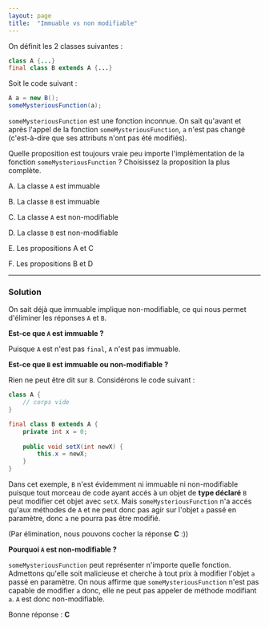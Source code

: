 ```yaml
---
layout: page
title:  "Immuable vs non modifiable"
---
```


On définit les 2 classes suivantes :
```java
class A {...}
final class B extends A {...}
```
Soit le code suivant :
```java
A a = new B();
someMysteriousFunction(a);
```
`someMysteriousFunction` est une fonction inconnue. On sait qu'avant et après l'appel de la fonction `someMysteriousFunction`, `a` n'est pas changé (c'est-à-dire que ses attributs n'ont pas été modifiés).

Quelle proposition est toujours vraie peu importe l'implémentation de la fonction `someMysteriousFunction` ? Choisissez la proposition la plus complète.

A. La classe `A` est immuable

B. La classe `B` est immuable

C. La classe `A` est non-modifiable

D. La classe `B` est non-modifiable

E. Les propositions A et C

F. Les propositions B et D

***

### Solution

On sait déjà que immuable implique non-modifiable, ce qui nous permet d'éliminer les réponses `A` et `B`.


__Est-ce que `A` est immuable ?__

Puisque `A` est n'est pas `final`, `A` n'est pas immuable.


__Est-ce que `B` est immuable ou non-modifiable ?__

Rien ne peut être dit sur `B`. Considérons le code suivant :
```java
class A {
    // corps vide
}

final class B extends A {
    private int x = 0;
    
    public void setX(int newX) {
        this.x = newX;
    }
}
```
Dans cet exemple, `B` n'est évidemment ni immuable ni non-modifiable puisque tout morceau de code ayant accés à un objet de **type déclaré** `B` peut modifier cet objet avec `setX`. Mais `someMysteriousFunction` n'a accés qu'aux méthodes de `A` et ne peut donc pas agir sur l'objet `a` passé en paramètre, donc `a` ne pourra pas être modifié.


(Par élimination, nous pouvons cocher la réponse **C** :))


__Pourquoi `A` est non-modifiable ?__

`someMysteriousFunction` peut représenter n'importe quelle fonction. Admettons qu'elle soit malicieuse et cherche à tout prix à modifier l'objet `a` passé en paramètre. On nous affirme que `someMysteriousFunction` n'est pas capable de modifier `a` donc, elle ne peut pas appeler de méthode modifiant `a`. `A` est donc non-modifiable. 

Bonne réponse : **C**